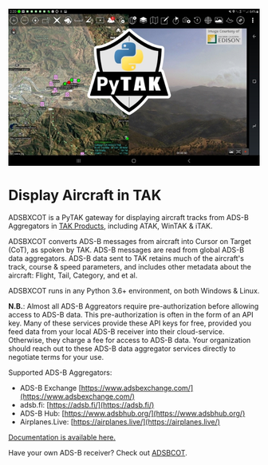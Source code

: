 ![ATAK Screenshot with ADSBXCOT aircraft tracks.](atak_screenshot_with_pytak_logo-x25.jpg)

# Display Aircraft in TAK

ADSBXCOT is a PyTAK gateway for displaying aircraft tracks from ADS-B Aggregators in [TAK Products](https://tak.gov>), including ATAK, WinTAK & iTAK.

ADSBXCOT converts ADS-B messages from aircraft into Cursor on Target (CoT), as spoken by TAK. ADS-B messages are read from global ADS-B data aggregators. ADS-B data sent to TAK retains much of the aircraft's track, course & speed parameters, and includes other metadata about the aircraft: Flight, Tail, Category, and et al.

ADSBXCOT runs in any Python 3.6+ environment, on both Windows & Linux.

**N.B.**: Almost all ADS-B Aggreators require pre-authorization before allowing access to ADS-B data. This pre-authorization is often in the form of an API key. Many of these services provide these API keys for free, provided you feed data from your local ADS-B receiver into their cloud-service. Otherwise, they charge a fee for access to ADS-B data. Your organization should reach out to these ADS-B data aggregator services directly to negotiate terms for your use.

Supported ADS-B Aggregators:

- ADS-B Exchange [https://www.adsbexchange.com/](https://www.adsbexchange.com/)
- adsb.fi: [https://adsb.fi/](https://adsb.fi/)
- ADS-B Hub: [https://www.adsbhub.org/](https://www.adsbhub.org/)
- Airplanes.Live: [https://airplanes.live/](https://airplanes.live/)

[Documentation is available here.](https://adsbxcot.rtfd.io)

Have your own ADS-B receiver? Check out [ADSBCOT](https://adsbcot.rtfd.io).
